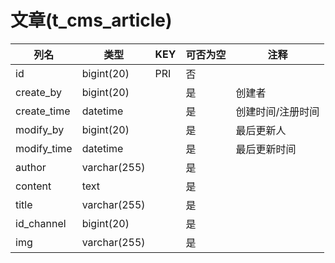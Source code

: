 # 文章(t_cms_article)
| 列名   | 类型   | KEY  | 可否为空 | 注释   |
| ---- | ---- | ---- | ---- | ---- |
|id|bigint(20)|PRI|否||
|create_by|bigint(20)||是|创建者|
|create_time|datetime||是|创建时间/注册时间|
|modify_by|bigint(20)||是|最后更新人|
|modify_time|datetime||是|最后更新时间|
|author|varchar(255)||是||
|content|text||是||
|title|varchar(255)||是||
|id_channel|bigint(20)||是||
|img|varchar(255)||是||
